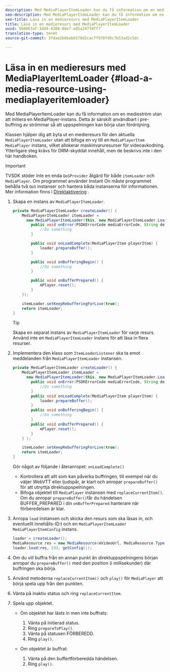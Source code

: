 ```yaml
---
description: Med MediaPlayerItemLoader kan du få information om en medieström utan att initiera en MediaPlayer-instans. Detta är särskilt användbart i pre-buffring av strömmar så att uppspelningen kan börja utan fördröjning.
seo-description: Med MediaPlayerItemLoader kan du få information om en medieström utan att initiera en MediaPlayer-instans. Detta är särskilt användbart i pre-buffring av strömmar så att uppspelningen kan börja utan fördröjning.
seo-title: Läsa in en medieresurs med MediaPlayerItemLoader
title: Läsa in en medieresurs med MediaPlayerItemLoader
uuid: 504063af-1dd4-4268-88e7-ad5a247fdff7
translation-type: tm+mt
source-git-commit: 3fdae2b6babb578d2cacff970fd9c7b53ad2c5dc

---
```



# Läsa in en medieresurs med MediaPlayerItemLoader {#load-a-media-resource-using-mediaplayeritemloader}

Med MediaPlayerItemLoader kan du få information om en medieström utan att initiera en MediaPlayer-instans. Detta är särskilt användbart i pre-buffring av strömmar så att uppspelningen kan börja utan fördröjning.

Klassen hjälper dig att byta ut en medieresurs för den aktuella `MediaPlayerItemLoader` utan att bifoga en vy till en `MediaPlayerItem` `MediaPlayer` instans, vilket allokerar maskinvaruresurser för videoavkodning. Ytterligare steg krävs för DRM-skyddat innehåll, men de beskrivs inte i den här handboken.

>[!IMPORTANT]
>
>TVSDK stöder inte en enda `QoSProvider` åtgärd för både `itemLoader` och `MediaPlayer`. Om programmet använder Instant On måste programmet behålla två `QoS` instanser och hantera båda instanserna för informationen. Mer information finns i [Direktaktivering](../../android-3x-content-playback-options-android2/buffering-configuration/android-3x-instant-on.md) .

1. Skapa en instans av `MediaPlayerItemLoader`.

   ```java
   private MediaPlayerItemLoader createLoader() { 
       MediaPlayerItemLoader itemLoader =   
         new MediaPlayerItemLoader(this, new MediaPlayerItemLoader.LoaderListener() { 
           public void onError(PSDKErrorCode mediaErrorCode, String description) { 
               //Do something 
           } 
   
           public void onLoadComplete(MediaPlayerItem playerItem) { 
               loader.prepareBuffer(); 
           } 
   
           public void onBufferingBegin() { 
               //Do something 
           } 
   
           public void onBufferPrepared() { 
               mPlayer.reset(); 
           }  
       }); 
   
       itemLoader.setKeepRebufferingForLive(true); 
       return itemLoader; 
   } 
   ```

   >[!TIP]
   >
   >Skapa en separat instans av `MediaPlayerItemLoader` för varje resurs. Använd inte en `MediaPlayerItemLoader` instans för att läsa in flera resurser.

1. Implementera den klass som `ItemLoaderListener` ska ta emot meddelanden från `MediaPlayerItemLoader` instansen.

   ```java
   private MediaPlayerItemLoader createLoader() { 
       MediaPlayerItemLoader itemLoader =   
         new MediaPlayerItemLoader(this, new MediaPlayerItemLoader.LoaderListener() { 
           public void onError(PSDKErrorCode mediaErrorCode, String description) { 
               //Do something 
           } 
           public void onLoadComplete(MediaPlayerItem playerItem) { 
               loader.prepareBuffer(); 
           } 
           public void onBufferingBegin() { 
               //Do something 
           } 
           public void onBufferPrepared() { 
               mPlayer.reset(); 
           }  
       } ); 
   
       itemLoader.setKeepRebufferingForLive(true); 
       return itemLoader; 
   }
   ```

   Gör något av följande i återanropet: `onLoadComplete()`

   * Kontrollera att allt som kan påverka buffringen, till exempel när du väljer WebVTT eller ljudspår, är klart och anropar `prepareBuffer()` för att utnyttja direktuppspelningen.
   * Bifoga objektet till `MediaPlayer` instansen med `replaceCurrentItem()`.
   Om du anropar `prepareBuffer()`får du händelsen BUFFER_PREPARED i din `onBufferPrepared` hanterare när förberedelsen är klar.
1. Anropa `load` instansen och skicka den resurs som ska läsas in, och eventuellt innehålls-ID:t och en `MediaPlayerItemLoader` `MediaPlayerItemConfig` instans.

   ```java
   loader = createLoader(); 
   MediaResource res = new MediaResource(mVideoUrl, MediaResource.Type.HLS, metadata); 
   loader.load(res, 233, getConfig());
   ```

1. Om du vill buffra från en annan punkt än direktuppspelningens början anropar du `prepareBuffer()` med den position (i millisekunder) där buffringen ska börja.
1. Använd metoderna `replaceCurrentItem()` och `play()` för `MediaPlayer` att börja spela upp från den punkten.
1. Vänta på inaktiv status och ring `replaceCurrentItem`.
1. Spela upp objektet.

   * Om objektet har lästs in men inte buffrats:

      1. Vänta på initierad status.
      1. Ring `prepareToPlay()`.
      1. Vänta på statusen FÖRBEREDD.
      1. Ring `play()`.
   * Om objektet är buffrat:

      1. Vänta på den buffertförberedda händelsen.
      1. Ring `play()`.